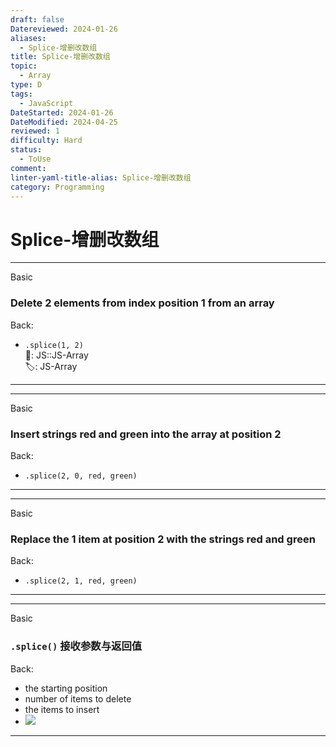 ```yaml
---
draft: false
Datereviewed: 2024-01-26
aliases:
  - Splice-增删改数组
title: Splice-增删改数组
topic:
  - Array
type: D
tags:
  - JavaScript
DateStarted: 2024-01-26
DateModified: 2024-04-25
reviewed: 1
difficulty: Hard
status:
  - ToUse
comment: 
linter-yaml-title-alias: Splice-增删改数组
category: Programming
---
```


# Splice-增删改数组

---

Basic

### Delete 2 elements from index position 1 from an array

Back:

- `.splice(1, 2)`  
📌: JS::JS-Array  
🏷️: JS-Array
<!--ID: 1706600287324-->

---

---

Basic

### Insert strings red and green into the array at position 2

Back:

- `.splice(2, 0, red, green)`
<!--ID: 1706600287328-->

---

---

Basic

### Replace the 1 item at position 2 with the strings red and green

Back:

- `.splice(2, 1, red, green)`
<!--ID: 1706600287331-->

---

---

Basic

### `.splice()` 接收参数与返回值

Back:

- the starting position
- number of items to delete
- the items to insert
- ![](https://cdn.jsdelivr.net/gh/jenniferwonder/bimg/programming/1691309906253.png)
<!--ID: 1706600287334-->

---
